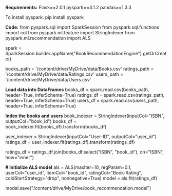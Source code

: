 **Requirements:**
Flask==2.0.1
pyspark==3.1.2
pandas==1.3.3

To install pyspark:
pip install pyspark


**Code:**
from pyspark.sql import SparkSession
from pyspark.sql.functions import col
from pyspark.ml.feature import StringIndexer
from pyspark.ml.recommendation import ALS

spark = SparkSession.builder.appName("BookRecommendationEngine").getOrCreate()

books_path = '/content/drive/MyDrive/data/Books.csv'
ratings_path = '/content/drive/MyDrive/data/Ratings.csv'
users_path = '/content/drive/MyDrive/data/Users.csv'

**Load data into DataFrames**
books_df = spark.read.csv(books_path, header=True, inferSchema=True)
ratings_df = spark.read.csv(ratings_path, header=True, inferSchema=True)
users_df = spark.read.csv(users_path, header=True, inferSchema=True)

**Index the books and users**
book_indexer = StringIndexer(inputCol="ISBN", outputCol="book_id")
books_df = book_indexer.fit(books_df).transform(books_df)

user_indexer = StringIndexer(inputCol="User-ID", outputCol="user_id")
ratings_df = user_indexer.fit(ratings_df).transform(ratings_df)

ratings_df = ratings_df.join(books_df.select("ISBN", "book_id"), on="ISBN", how="inner")

**# Initialize ALS model**
als = ALS(maxIter=10, regParam=0.1, userCol="user_id", itemCol="book_id", ratingCol="Book-Rating", coldStartStrategy="drop", nonnegative=True)
model = als.fit(ratings_df)

model.save("/content/drive/MyDrive/book_recommendation.model")
